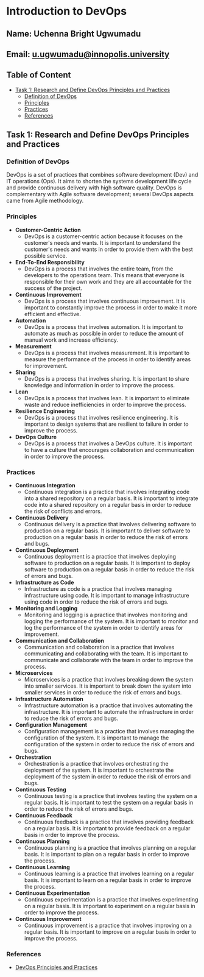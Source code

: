 # Introduction to DevOps
## Name: Uchenna Bright Ugwumadu
## Email: u.ugwumadu@innopolis.university

## Table of Content
- [Task 1: Research and Define DevOps Principles and Practices](#task-1-research-and-define-devops-principles-and-practices)
    - [Definition  of DevOps](#definition-of-devops)
    - [Principles](#principles)
    - [Practices](#practices)
    - [References](#references)

## Task 1: Research and Define DevOps Principles and Practices
### Definition  of DevOps  
DevOps is a set of practices that combines software development (Dev) and IT operations (Ops). It aims to shorten the systems development life cycle and provide continuous delivery with high software quality. DevOps is complementary with Agile software development; several DevOps aspects came from Agile methodology.

### Principles
- **Customer-Centric Action**
  - DevOps is a customer-centric action because it focuses on the customer's needs and wants. It
    is important to understand the customer's needs and wants in order to provide them with the
    best possible service.
- **End-To-End Responsibility**
    - DevOps is a process that involves the entire team, from the developers to the operations team.
        This means that everyone is responsible for their own work and they are all accountable for
        the success of the project.
- **Continuous Improvement**
    - DevOps is a process that involves continuous improvement. It is important to constantly
        improve the process in order to make it more efficient and effective.
- **Automation**
    - DevOps is a process that involves automation. It is important to automate as much as possible
        in order to reduce the amount of manual work and increase efficiency.
- **Measurement**
    - DevOps is a process that involves measurement. It is important to measure the performance of
        the process in order to identify areas for improvement.
- **Sharing**
    - DevOps is a process that involves sharing. It is important to share knowledge and information
        in order to improve the process.
- **Lean**
    - DevOps is a process that involves lean. It is important to eliminate waste and reduce
        inefficiencies in order to improve the process.
- **Resilience Engineering**
    - DevOps is a process that involves resilience engineering. It is important to design systems
        that are resilient to failure in order to improve the process.
- **DevOps Culture**
    - DevOps is a process that involves a DevOps culture. It is important to have a culture that
        encourages collaboration and communication in order to improve the process.

### Practices
- **Continuous Integration**
    - Continuous integration is a practice that involves integrating code into a shared repository
        on a regular basis. It is important to integrate code into a shared repository on a regular
        basis in order to reduce the risk of conflicts and errors.
- **Continuous Delivery**
    - Continuous delivery is a practice that involves delivering software to production on a
        regular basis. It is important to deliver software to production on a regular basis in order
        to reduce the risk of errors and bugs.
- **Continuous Deployment**
    - Continuous deployment is a practice that involves deploying software to production on a
        regular basis. It is important to deploy software to production on a regular basis in order
        to reduce the risk of errors and bugs.
- **Infrastructure as Code**
    - Infrastructure as code is a practice that involves managing infrastructure using code. It is
        important to manage infrastructure using code in order to reduce the risk of errors and bugs.
- **Monitoring and Logging**
    - Monitoring and logging is a practice that involves monitoring and logging the performance of
        the system. It is important to monitor and log the performance of the system in order to
        identify areas for improvement.
- **Communication and Collaboration**
    - Communication and collaboration is a practice that involves communicating and collaborating
        with the team. It is important to communicate and collaborate with the team in order to
        improve the process.
- **Microservices**
    - Microservices is a practice that involves breaking down the system into smaller services. It
        is important to break down the system into smaller services in order to reduce the risk of
        errors and bugs.
- **Infrastructure Automation**
    - Infrastructure automation is a practice that involves automating the infrastructure. It is
        important to automate the infrastructure in order to reduce the risk of errors and bugs.
- **Configuration Management**
    - Configuration management is a practice that involves managing the configuration of the system.
        It is important to manage the configuration of the system in order to reduce the risk of
        errors and bugs.
- **Orchestration**
    - Orchestration is a practice that involves orchestrating the deployment of the system. It is
        important to orchestrate the deployment of the system in order to reduce the risk of errors
        and bugs.
- **Continuous Testing**
    - Continuous testing is a practice that involves testing the system on a regular basis. It is
        important to test the system on a regular basis in order to reduce the risk of errors and
        bugs.
- **Continuous Feedback**
    - Continuous feedback is a practice that involves providing feedback on a regular basis. It is
        important to provide feedback on a regular basis in order to improve the process.
- **Continuous Planning**
    - Continuous planning is a practice that involves planning on a regular basis. It is important
        to plan on a regular basis in order to improve the process.
- **Continuous Learning**
    - Continuous learning is a practice that involves learning on a regular basis. It is important
        to learn on a regular basis in order to improve the process.
- **Continuous Experimentation**
    - Continuous experimentation is a practice that involves experimenting on a regular basis. It is
        important to experiment on a regular basis in order to improve the process.
- **Continuous Improvement**
    - Continuous improvement is a practice that involves improving on a regular basis. It is
        important to improve on a regular basis in order to improve the process.

### References
- [DevOps Principles and Practices](https://www.atlassian.com/devops)
